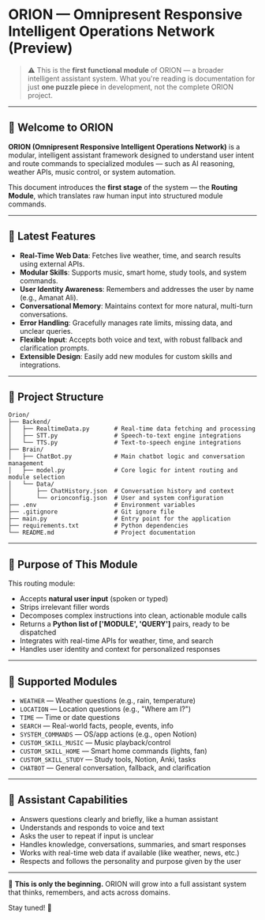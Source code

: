 # ORION — Omnipresent Responsive Intelligent Operations Network (Preview)

> ⚠️ This is the **first functional module** of ORION — a broader intelligent assistant system. What you're reading is documentation for just **one puzzle piece** in development, not the complete ORION project.

---

## 🌟 Welcome to ORION

**ORION (Omnipresent Responsive Intelligent Operations Network)** is a modular, intelligent assistant framework designed to understand user intent and route commands to specialized modules — such as AI reasoning, weather APIs, music control, or system automation.

This document introduces the **first stage** of the system — the **Routing Module**, which translates raw human input into structured module commands.

---

## 🚀 Latest Features

- **Real-Time Web Data**: Fetches live weather, time, and search results using external APIs.
- **Modular Skills**: Supports music, smart home, study tools, and system commands.
- **User Identity Awareness**: Remembers and addresses the user by name (e.g., Amanat Ali).
- **Conversational Memory**: Maintains context for more natural, multi-turn conversations.
- **Error Handling**: Gracefully manages rate limits, missing data, and unclear queries.
- **Flexible Input**: Accepts both voice and text, with robust fallback and clarification prompts.
- **Extensible Design**: Easily add new modules for custom skills and integrations.

---

## 📁 Project Structure

```
Orion/
├── Backend/
│   ├── RealtimeData.py       # Real-time data fetching and processing
│   ├── STT.py                # Speech-to-text engine integrations
│   └── TTS.py                # Text-to-speech engine integrations
├── Brain/
│   ├── ChatBot.py            # Main chatbot logic and conversation management
│   ├── model.py              # Core logic for intent routing and module selection
│   └── Data/
│       ├── ChatHistory.json  # Conversation history and context
│       └── orionconfig.json  # User and system configuration
├── .env                      # Environment variables
├── .gitignore                # Git ignore file
├── main.py                   # Entry point for the application
├── requirements.txt          # Python dependencies
└── README.md                 # Project documentation
```

---

## 🎯 Purpose of This Module

This routing module:

* Accepts **natural user input** (spoken or typed)
* Strips irrelevant filler words
* Decomposes complex instructions into clean, actionable module calls
* Returns a **Python list of ['MODULE', 'QUERY']** pairs, ready to be dispatched
* Integrates with real-time APIs for weather, time, and search
* Handles user identity and context for personalized responses

---

## 🧩 Supported Modules

- `WEATHER` — Weather questions (e.g., rain, temperature)
- `LOCATION` — Location questions (e.g., "Where am I?")
- `TIME` — Time or date questions
- `SEARCH` — Real-world facts, people, events, info
- `SYSTEM_COMMANDS` — OS/app actions (e.g., open Notion)
- `CUSTOM_SKILL_MUSIC` — Music playback/control
- `CUSTOM_SKILL_HOME` — Smart home commands (lights, fan)
- `CUSTOM_SKILL_STUDY` — Study tools, Notion, Anki, tasks
- `CHATBOT` — General conversation, fallback, and clarification

---

## 🧠 Assistant Capabilities

- Answers questions clearly and briefly, like a human assistant
- Understands and responds to voice and text
- Asks the user to repeat if input is unclear
- Handles knowledge, conversations, summaries, and smart responses
- Works with real-time web data if available (like weather, news, etc.)
- Respects and follows the personality and purpose given by the user

---

🚀 **This is only the beginning.** ORION will grow into a full assistant system that thinks, remembers, and acts across domains.

Stay tuned! 🌌

